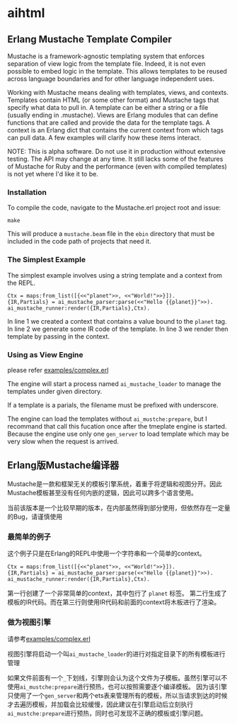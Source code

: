 # aihtml

## Erlang Mustache Template Compiler 

Mustache is a framework-agnostic templating system that enforces separation of view logic from the template
file. Indeed, it is not even possible to embed logic in the template. This
allows templates to be reused across language boundaries and for other
language independent uses.

Working with Mustache means dealing with templates, views, and contexts.
Templates contain HTML (or some other format) and Mustache tags that specify
what data to pull in. A template can be either a string or a file (usually
ending in .mustache). Views are Erlang modules that can define functions that
are called and provide the data for the template tags. A context is an Erlang
dict that contains the current context from which tags can pull data. A few
examples will clarify how these items interact.

NOTE: This is alpha software. Do not use it in production without extensive
testing. The API may change at any time. It still lacks some of the features
of Mustache for Ruby and the performance (even with compiled templates) is not
yet where I'd like it to be.


### Installation


To compile the code, navigate to the Mustache.erl project root and issue:

    make

This will produce a `mustache.beam` file in the `ebin` directory that must be
included in the code path of projects that need it.


### The Simplest Example


The simplest example involves using a string template and a context from the REPL.

    Ctx = maps:from_list([{<<"planet">>, <<"World!">>}]).
    {IR,Partials} = ai_mustache_parser:parse(<<"Hello {{planet}}">>).
    ai_mustache_runner:render({IR,Partials},Ctx).
    
  

In line 1 we created a context that contains a value bound to the `planet`
tag. In line 2 we generate some IR code of the template.
In line 3 we render then template by passing in the context.


### Using as View Engine

please refer [examples/complex.erl](https://github.com/DavidAlphaFox/aihtml/blob/master/examples/complex.erl)

The engine will start a process named `ai_mustache_loader` to manage the templates under given directory.

If a template is a parials, the filename must be prefixed with underscore.

The engine can load the templates without `ai_mustche:prepare`, but I recommand that call this fucation once after the tmeplate engine is started. Because the engine use only one `gen_server` to load template which may be very slow when the request is arrived.



## Erlang版Mustache编译器

Mustache是一款和框架无关的模板引擎系统，着重于将逻辑和视图分开。因此Mustache模板甚至没有任何内嵌的逻辑，因此可以跨多个语言使用。

当前该版本是一个比较早期的版本，在内部虽然得到部分使用，但依然存在一定量的Bug，请谨慎使用


### 最简单的例子

这个例子只是在Erlang的REPL中使用一个字符串和一个简单的context。

    Ctx = maps:from_list([{<<"planet">>, <<"World!">>}]).
    {IR,Partials} = ai_mustache_parser:parse(<<"Hello {{planet}}">>).
    ai_mustache_runner:render({IR,Partials},Ctx).
    
  
第一行创建了一个非常简单的context，其中包行了 `planet` 标签。
第二行生成了模板的IR代码。而在第三行则使用IR代码和前面的context将木板进行了渲染。

### 做为视图引擎
请参考[examples/complex.erl](https://github.com/DavidAlphaFox/aihtml/blob/master/examples/complex.erl)

视图引擎将启动一个叫`ai_mustache_loader`的进行对指定目录下的所有模板进行管理

如果文件前面有一个`_`下划线，引擎则会认为这个文件为子模板。虽然引擎可以不使用`ai_mustche:prepare`进行预热，也可以按照需要逐个编译模板。
因为该引擎只使用了一个`gen_server`和两个ets表来管理所有的模板，所以当请求到达的时候才去遍历模板，并加载会比较缓慢，因此建议在引擎启动后立刻执行
`ai_mustche:prepare`进行预热，同时也可发现不正确的模板或引擎问题。
